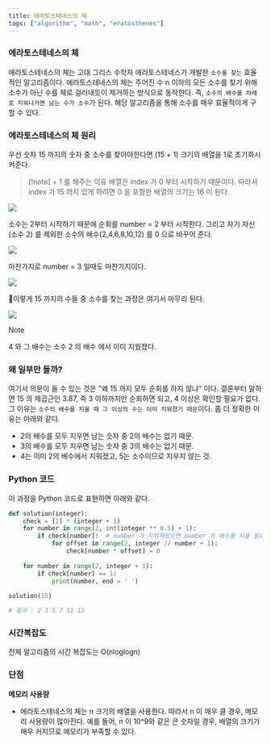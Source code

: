 ```yaml
---
title: 에라토스테네스의 체
tags: ["algorithm", "math", "eratosthenes"]
---
```


### 에라토스테네스의 체
에라토스테네스의 체는 고대 그리스 수학자 에라토스테네스가 개발한 `소수를 찾는` 효율적인 알고리즘이다. 에라토스테네스의 체는 주어진 수 n 이하의 모든 소수를 찾기 위해 소수가 아닌 수를 체로 걸러내듯이 제거하는 방식으로 동작한다. 즉, `소수의 배수를 차례로 지워나가면 남는 수가 소수`가 된다. 해당 알고리즘을 통해 소수를 매우 효율적이게 구할 수 있다.

### 에라토스테네스의 체 원리
우선 숫자 15 까지의 숫자 중 소수를 찾아야한다면 (15 + 1) 크기의 배열을 1로 초기화시켜준다.

> [!note] \+ 1 를 해주는 이유
> 배열은 index 가 0 부터 시작하기 때문이다. 따라서 index 가 15 까지 있게 하려면 0 을 포함한 배열의 크기는 16 이 된다.

![](Algorithm/Mathematics/images/Pasted%20image%2020240710161339.png)


소수는 2부터 시작하기 때문에 순회를 number = 2 부터 시작한다. 그리고 자기 자신(소수 2) 를 제외한 소수의 배수(2,4,6,8,10,12) 를 0 으로 바꾸어 준다.

![](Algorithm/Mathematics/images/Pasted%20image%2020240710161354.png)


마찬가지로 number = 3 일때도 마찬가지이다.

![](Algorithm/Mathematics/images/Pasted%20image%2020240710161409.png)


이렇게 15 까지의 수들 중 소수를 찾는 과정은 여기서 마무리 된다.

![](Algorithm/Mathematics/images/Pasted%20image%2020240710165442.png)

> [!note]
> 4 와 그 배수는 소수 2 의 배수 에서 이미 지웠졌다.

### 왜 일부만 돌까?
여기서 의문이 들 수 있는 것은 "왜 15 까지 모두 순회를 하지 않냐" 이다. 결론부터 말하면 15 의 제곱근인 3.87, 즉 3 이하까지만 순회하면 되고, 4 이상은 확인할 필요가 없다. 그 이유는 `소수의 배수를 지울 때 그 이상의 수는 이미 지워졌기 때문`이다. 좀 더 정확한 이유는 아래와 같다.

- 2의 배수를 모두 지우면 남는 숫자 중 2의 배수는 없기 때문.
- 3의 배수를 모두 지우면 남는 숫자 중 3의 배수는 없기 때문.
- 4는 이미 2의 배수에서 지워졌고, 5는 소수이므로 지우지 않는 것.

### Python 코드
이 과정을 Python 코드로 표현하면 아래와 같다.

```python
def solution(integer):  
    check = [1] * (integer + 1)  
    for number in range(2, int(integer ** 0.5) + 1):  
        if check[number]:  # number 가 지워져있으면 number 의 배수를 지울 필요가 없다.
            for offset in range(2, integer // number + 1):  
                check[number * offset] = 0  
  
    for number in range(2, integer + 1):  
        if check[number] == 1:  
            print(number, end = ' ')  
  
solution(15)

# 결과 : 2 3 5 7 11 13
```

### 시간복잡도
전체 알고리즘의 시간 복잡도는 O(nloglogn)

### 단점
**메모리 사용량**

- 에라토스테네스의 체는 n 크기의 배열을 사용한다. 따라서 n 이 매우 클 경우, 메모리 사용량이 많아진다. 예를 들어, n 이  10^9와 같은 큰 숫자일 경우, 배열의 크기가 매우 커지므로 메모리가 부족할 수 있다.
